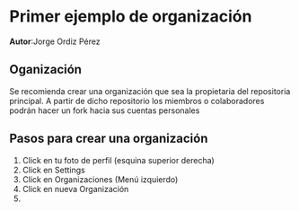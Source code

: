 # Primer ejemplo de organización

**Autor**:Jorge Ordiz Pérez

## Oganización

Se recomienda crear una organización que sea la propietaria del repositoria principal. A partir de dicho repositorio los miembros o colaboradores podrán hacer un fork hacia sus cuentas personales

## Pasos para crear una organización

1. Click en tu foto de perfil (esquina superior derecha)
2. Click en Settings
3. Click en Organizaciones (Menú izquierdo)
4. Click en nueva Organización
5. 


